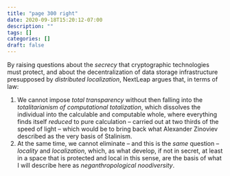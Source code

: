 ```yaml
---
title: "page 300 right"
date: 2020-09-18T15:20:12-07:00
description: ""
tags: []
categories: []
draft: false
---
```


By raising questions about the *secrecy* that cryptographic technologies must protect, and about the decentralization of data storage infrastructure presupposed by *distributed localization*, NextLeap argues
that, in terms of law:
1. We cannot impose *total transparency* without then falling
into the *totalitarianism of computational totalization*, which
dissolves the individual into the calculable and computable whole, where everything finds itself *reduced* to pure calculation – carried out at two thirds of the speed of light
– which would be to bring back what Alexander Zinoviev
described as the very basis of Stalinism.
2. At the same time, we cannot eliminate – and this is the
*same* question – *locality* and *localization*, which, as what
develop, if not in secret, at least in a space that is protected
and local in this sense, are the basis of what I will describe
here as *neganthropological noodiversity*.